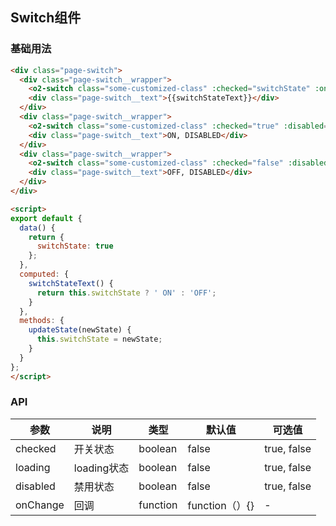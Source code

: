 ## Switch组件

### 基础用法

```html
<div class="page-switch">
  <div class="page-switch__wrapper">
    <o2-switch class="some-customized-class" :checked="switchState" :on-change="updateState"></o2-switch>
    <div class="page-switch__text">{{switchStateText}}</div>
  </div>
  <div class="page-switch__wrapper">
    <o2-switch class="some-customized-class" :checked="true" :disabled="true"></o2-switch>
    <div class="page-switch__text">ON, DISABLED</div>
  </div>
  <div class="page-switch__wrapper">
    <o2-switch class="some-customized-class" :checked="false" :disabled="true"></o2-switch>
    <div class="page-switch__text">OFF, DISABLED</div>
  </div>
</div>

<script>
export default {
  data() {
    return {
      switchState: true
    };
  },
  computed: {
    switchStateText() {
      return this.switchState ? ' ON' : 'OFF';
    }
  },
  methods: {
    updateState(newState) {
      this.switchState = newState;
    }
  }
};  
</script>
```

### API

| 参数       | 说明      | 类型       | 默认值       | 可选值       |
|-----------|-----------|-----------|-------------|-------------|
| checked | 开关状态 | boolean  | false          | true, false    |
| loading | loading状态 | boolean  | false          | true, false    |
| disabled | 禁用状态 | boolean  | false          | true, false    |
| onChange | 回调 | function  | function（）{}      | -    |
